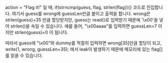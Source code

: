
action = "Flag it!" 일 때, if(strncmp(guess, flag, strlen(flag)){} 코드로 진입합니다.
여기서 guess를 wrong에 guessLen만큼 붙이고 출력을 합니다. 
wrong은 strlen(guess)+35 만큼 할당받지만, guess는 read()로 입력받기 때문에 '\x00'을 넣어 strlen()을 속일 수 있습니다.
예를 들어, "\x00aaaa"를 입력하면 guessLen=7 이지만 strlen(guess)=0 이 됩니다.

따라서 guess에 "\x00"와 dummy를 적절히 입력하면 wrong[35]만큼 할당이 되고, write(1, wrong, guessLen+35); 에서 leak이 발생하기 때문에 메모리에 있는 flag[]를 읽을 수 있습니다.
